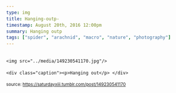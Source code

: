 ```yaml
---
type: img
title: Hanging-outp-
timestamp: August 20th, 2016 12:00pm
summary: Hanging outp 
tags: ["spider", "arachnid", "macro", "nature", "photography"]
---
```


                
                
                
                                                                                        <img src="../media/149230541170.jpg"/>
                                                                                          <div class="caption"><p>Hanging out</p> </div>
                                    
                
                
                
                
                                
<small>source: https://saturdayxiii.tumblr.com/post/149230541170</small>